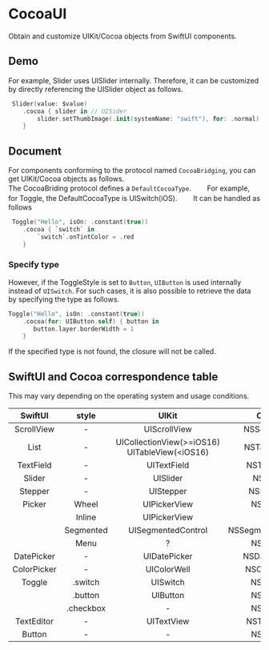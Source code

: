 # CocoaUI

Obtain and customize UIKit/Cocoa objects from SwiftUI components.

## Demo
For example, Slider uses UISlider internally.
Therefore, it can be customized by directly referencing the UISlider object as follows.

```swift
 Slider(value: $value)
    .cocoa { slider in // UISider
        slider.setThumbImage(.init(systemName: "swift"), for: .normal)
    }
```

## Document
For components conforming to the protocol named `CocoaBridging`, you can get UIKit/Cocoa objects as follows.
</br>
The CocoaBriding protocol defines a `DefaultCocoaType`.　　
For example, for Toggle, the DefaultCocoaType is UISwitch(iOS).　　
It can be handled as follows

```swift
 Toggle("Hello", isOn: .constant(true))
    .cocoa { `switch` in
        `switch`.onTintColor = .red
    }
```
### Specify type
However, if the ToggleStyle is set to `Button`, `UIButton` is used internally instead of `UISwitch`.
For such cases, it is also possible to retrieve the data by specifying the type as follows.

```swift
Toggle("Hello", isOn: .constant(true))
    .cocoa(for: UIButton.self) { button in
       button.layer.borderWidth = 1
    }
```

If the specified type is not found, the closure will not be called.

## SwiftUI and Cocoa correspondence table
This may vary depending on the operating system and usage conditions.

|SwiftUI|style|UIKit|Cocoa|
|:----:|:----:|:----:|:----:|
|ScrollView|-| UIScrollView|NSScrollView|
|List|-| UICollectionView(>=iOS16) UITableView(<iOS16)|NSTableView|
|TextField|-| UITextField|NSTextField|
|Slider|-|UISlider|NSSlider|
|Stepper|-|UIStepper|NSStepper|
|Picker|Wheel|UIPickerView|NSButton|
||Inline|UIPickerView|?|
||Segmented|UISegmentedControl|NSSegmentedControl|
||Menu|?|NSButton|
|DatePicker|-|UIDatePicker|NSDatePicker|
|ColorPicker|-|UIColorWell|NSColorWell|
|Toggle|.switch|UISwitch| NSSwitch |
| |.button|UIButton| NSButton |
| |.checkbox|-| NSButton |
|TextEditor|-|UITextView|NSTextView|
|Button|-|-|NSButton|
